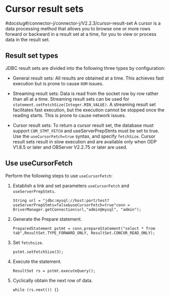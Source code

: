 Cursor result sets 
=======================================
#docslug#/connector-j/connector-j/V2.2.3/cursor-result-set
A cursor is a data processing method that allows you to browse one or more rows forward or backward in a result set at a time, for you to view or process data in the result set. 

Result set types 
----------------------------------

JDBC result sets are divided into the following three types by configuration:

* General result sets: All results are obtained at a time. This achieves fast execution but is prone to cause `OOM` issues.

  

* Streaming result sets: Data is read from the socket row by row rather than all at a time. Streaming result sets can be used for `statement.setFetchSize(Integer.MIN_VALUE)`. A streaming result set facilitates fast execution, but the execution cannot be stopped once the reading starts. This is prone to cause network issues.

  

* Cursor result sets: To return a cursor result set, the database must support `COM_STMT_FETCH` and useServerPrepStmts must be set to true. Use the `useCursorFetch=true` syntax, and specify `fetchSize`. Cursor result sets result in slow execution and are available only when ODP V1.8.5 or later and OBServer V2.2.75 or later are used.

  




Use useCursorFetch 
------------------------------------

Perform the following steps to use `useCursorFetch`:

1. Establish a link and set parameters `useCursorFetch` and `useServerPrepStmts`. 

   ```unknow
   String url = "jdbc:mysql://host:port/test?useServerPrepStmts=false&useCursorFetch=true"conn = DriverManager.getConnection(url,"admin@mysql", "admin");
   ```

   




<!-- -->

2. Generate the Prepare statement. 

   ```unknow
   PreparedStatement pstmt = conn.prepareStatement("select * from tab",ResultSet.TYPE_FORWARD_ONLY, ResultSet.CONCUR_READ_ONLY);
   ```

   




<!-- -->

3. Set `fetchsize`. 

   ```unknow
   pstmt.setFetchSize(3);
   ```

   




<!-- -->

4. Execute the statement. 

   ```unknow
   ResultSet rs = pstmt.executeQuery();
   ```

   




<!-- -->

5. Cyclically obtain the next row of data. 

   ```unknow
   while (rs.next()) {}
   ```

   



